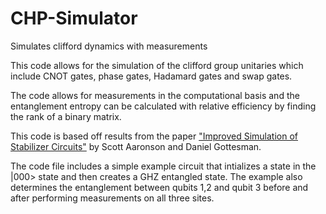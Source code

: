 # CHP-Simulator
Simulates clifford dynamics with measurements

This code allows for the simulation of the clifford group unitaries which include CNOT gates, phase gates, Hadamard gates and swap gates.  

The code allows for measurements in the computational basis and the entanglement entropy can be calculated with relative efficiency by finding the rank of a binary matrix.

This code is based off results from the paper ["Improved Simulation of Stabilizer Circuits"](https://arxiv.org/abs/quant-ph/0406196) by Scott Aaronson and Daniel Gottesman.

The code file includes a simple example circuit that intializes a state in the |000> state and then creates a GHZ entangled state. The example also determines the entanglement between qubits 1,2 and qubit 3 before and after performing measurements on all three sites.
